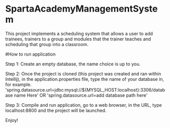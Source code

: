 # SpartaAcademyManagementSystem

This project implements a scheduling system that allows a user to add trainees, trainers to a group and modules that the trainer teaches and scheduling that group into a classroom. 

#How to run application

Step 1: Create an empty database, the name choice is up to you.

Step 2: Once the project is cloned (this project was created and ran within Intellij), in the application.properties file, type the name of your database in, for example.
'spring.datasource.url=jdbc:mysql://${MYSQL_HOST:localhost}:3306/database name Here' 
  OR
'spring.datasource.url=add database path here' 
  
  Step 3:
  Compile and run application, go to a web browser, in the URL, type localhost:8800 and the project will be launched.
  
  Enjoy!

